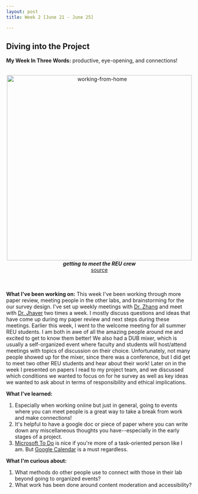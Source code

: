 ```yaml
---
layout: post
title: Week 2 [June 21 - June 25]

---
```


## Diving into the Project

**My Week In Three Words:** productive, eye-opening, and connections!
<br><br>
<center><img src="https://yjqian02.github.io/alicezhang-dreu/images/zoom-meeting.jpg" alt="working-from-home" width="500"/></center>

<!-- centering image desciption -->
<div style="text-align:center">    
  <b><i> getting to meet the REU crew </i></b>
</div>

<!-- centering image link -->
<div style="text-align:center">    
  <a href="https://www.concensus.com/5-tips-for-making-the-most-of-your-zoom-meetings/">source</a>
</div>

<br><br>
**What I've been working on:** This week I've been working through more paper review, meeting people in the other labs, and brainstorming for the our survey design. I've set up weekly meetings with [Dr. Zhang](https://homes.cs.washington.edu/~axz) and meet with [Dr. Jhaver](https://homes.cs.washington.edu/~axz) two times a week. I mostly discuss questions and ideas that have come up during my paper review and next steps during these meetings. Earlier this week, I went to the welcome meeting for all summer REU students. I am both in awe of all the amazing people around me and excited to get to know them better! We also had a DUB mixer, which is usually a self-organized event where faculty and students will host/attend meetings with topics of discussion on their choice. Unfortunately, not many people showed up for the mixer, since there was a conference, but I did get to meet two other REU students and hear about their work! Later on in the week I presented on papers I read to my project team, and we discussed which conditions we wanted to focus on for he survey as well as key ideas we wanted to ask about in terms of responsibility and ethical implications.

**What I've learned:**
1. Especially when working oniine but just in general, going to events where you can meet people is a great way to take a break from work and make connections!
2. It's helpful to have a google doc or piece of paper where you can write down any miscellaneous thoughts you have--especially in the early stages of a project.
3. [Microsoft To Do](https://todo.microsoft.com/) is nice if you're more of a task-oriented person like I am. But [Google Calendar](https://calendar.google.com/) is a must regardless. 

**What I'm curious about:**
1. What methods do other people use to connect with those in their lab beyond going to organized events? 
2. What work has been done around content moderation and accessibility? 
